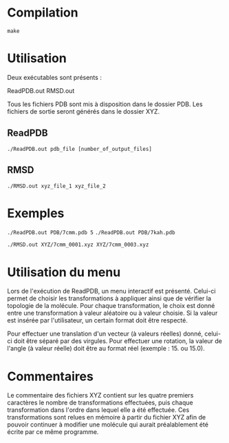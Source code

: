 # Compilation

`make`

# Utilisation

Deux exécutables sont présents :

ReadPDB.out
RMSD.out

Tous les fichiers PDB sont mis à disposition dans le dossier PDB.
Les fichiers de sortie seront générés dans le dossier XYZ.

## ReadPDB

`./ReadPDB.out pdb_file [number_of_output_files]`

## RMSD

`./RMSD.out xyz_file_1 xyz_file_2`

# Exemples

`./ReadPDB.out PDB/7cmm.pdb 5`
`./ReadPDB.out PDB/7kah.pdb`

`./RMSD.out XYZ/7cmm_0001.xyz XYZ/7cmm_0003.xyz`

# Utilisation du menu

Lors de l'exécution de ReadPDB, un menu interactif est présenté.
Celui-ci permet de choisir les transformations à appliquer ainsi que de vérifier la topologie de la molécule.
Pour chaque transformation, le choix est donné entre une transformation à valeur aléatoire ou à valeur choisie.
Si la valeur est insérée par l'utilisateur, un certain format doit être respecté.

Pour effectuer une translation d'un vecteur (à valeurs réelles) donné, celui-ci doit être séparé par des virgules.
Pour effectuer une rotation, la valeur de l'angle (à valeur réelle) doit être au format réel (exemple : 15. ou 15.0).

# Commentaires

Le commentaire des fichiers XYZ contient sur les quatre premiers caractères le nombre de transformations effectuées, puis chaque transformation dans l'ordre dans lequel elle a été effectuée.
Ces transformations sont relues en mémoire à partir du fichier XYZ afin de pouvoir continuer à modifier une molécule qui aurait préalablement été écrite par ce même programme.
